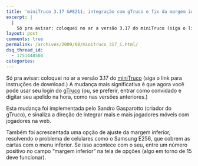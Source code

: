 ```yaml
---
title: 'miniTruco 3.17 &#8211; integração com gTruco e fix da margem inferior'
excerpt: |
  |
    Só pra avisar: coloquei no ar a versão 3.17 do miniTruco (siga o link para instruções de download.) A mudança mais significativa é que agora você pode usar seu login do gTruco (ou, se preferir, entrar como convidado e digitar...
layout: post
comments: true
permalink: /archives/2009/08/minitruco_317_i.html/
dsq_thread_id:
  - 1751448504
categories:
---
```

Só pra avisar: coloquei no ar a versão 3.17 do [miniTruco][1] (siga o link para instruções de download.) A mudança mais significativa é que agora você pode usar seu login do [gTruco][2] (ou, se preferir, entrar como convidado e digitar seu apelido na hora, como nas versões anteriores.)

Esta mudança foi implementada pelo Sandro Gasparotto (criador do gTruco), e sinaliza a direção de integrar mais e mais jogadores móveis com jogadores na web.

Também foi acrescentada uma opção de ajuste da margem inferior, resolvendo o problema de celulares como o Samsung E256, que cobrem as cartas com o menu inferior. Se isso acontece com o seu, entre um número positivo no campo &#8220;margem inferior&#8221; na tela de opções (algo em torno de 15 deve funcionar).

 [1]: /minitruco
 [2]: http://gtruco.com.br
